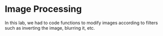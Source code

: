 # Image Processing

In this lab, we had to code functions to modify images according to filters such as inverting the image, blurring it, etc.
